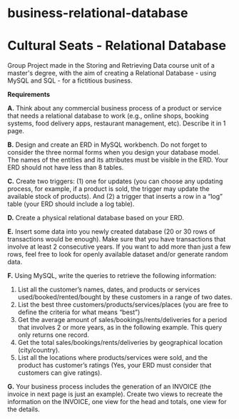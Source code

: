 # business-relational-database

# Cultural Seats - Relational Database

Group Project made in the Storing and Retrieving Data course unit of a master's degree, with the aim of creating a Relational Database - using MySQL and SQL - for a fictitious business.


**Requirements**

**A.** Think about any commercial business process of a product or service that needs a relational database to work (e.g., online shops, booking systems, food delivery apps, restaurant management, etc). Describe it in 1 page.

**B.** Design and create an ERD in MySQL workbench. Do not forget to consider the three normal forms when you design your database model. The names of the entities and its attributes must be visible in the ERD. Your ERD should not have less than 8 tables.

**C.** Create two triggers: (1) one for updates (you can choose any updating process, for example, if a product is sold, the trigger may update the available stock of products). And (2) a trigger that inserts a row in a “log” table (your ERD should include a log table).

**D.** Create a physical relational database based on your ERD.

**E.** Insert some data into you newly created database (20 or 30 rows of transactions would be enough). Make sure that you have transactions that involve at least 2 consecutive years. If you want to add more than just a few rows, feel free to look for openly available dataset and/or generate random data.

**F.** Using MySQL, write the queries to retrieve the following information:
   1. List all the customer’s names, dates, and products or services used/booked/rented/bought by these customers in a range of two dates.
   2. List the best three customers/products/services/places (you are free to define the criteria for what means “best”)
   3. Get the average amount of sales/bookings/rents/deliveries for a period that involves 2 or more years, as in the following example. This query only returns one record.
   4. Get the total sales/bookings/rents/deliveries by geographical location (city/country).
   5. List all the locations where products/services were sold, and the product has customer’s ratings (Yes, your ERD must consider that customers can give ratings).

**G.** Your business process includes the generation of an INVOICE (the invoice in next page is just an example). Create two views to recreate the information on the INVOICE, one view for the head and totals, one view for the details.
